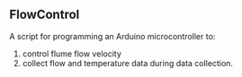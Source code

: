 ## FlowControl

A script for programming an Arduino microcontroller to:
1. control flume flow velocity
2. collect flow and temperature data during data collection.
